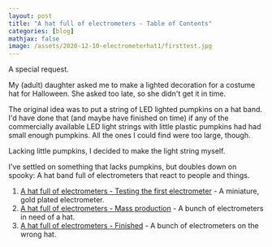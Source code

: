```yaml
---
layout: post
title: "A hat full of electrometers - Table of Contents"
categories: [blog]
mathjax: false
image: /assets/2020-12-10-electrometerhat1/firsttest.jpg
---
```

A special request.

My (adult) daughter asked me to make a lighted decoration for a costume hat for Halloween.  She asked too late, so she didn't get it in time.

The original idea was to put a string of LED lighted pumpkins on a hat band.  I'd have done that (and maybe have finished on time) if any of the commercially available LED light strings with little plastic pumpkins had had small enough pumpkins.  All the ones I could find were too large, though.

Lacking little pumpkins, I decided to make the light string myself.

I've settled on something that lacks pumpkins, but doubles down on spooky:  A hat band full of electrometers that react to people and things.


1. [A hat full of electrometers - Testing the first electrometer](electrometerhat1) - A miniature, gold plated electrometer.
2. [A hat full of electrometers - Mass production](electrometerhat2) - A bunch of electrometers in need of a hat.
3. [A hat full of electrometers - Finished](electrometerhat3) - A bunch of electrometers on the wrong hat.

